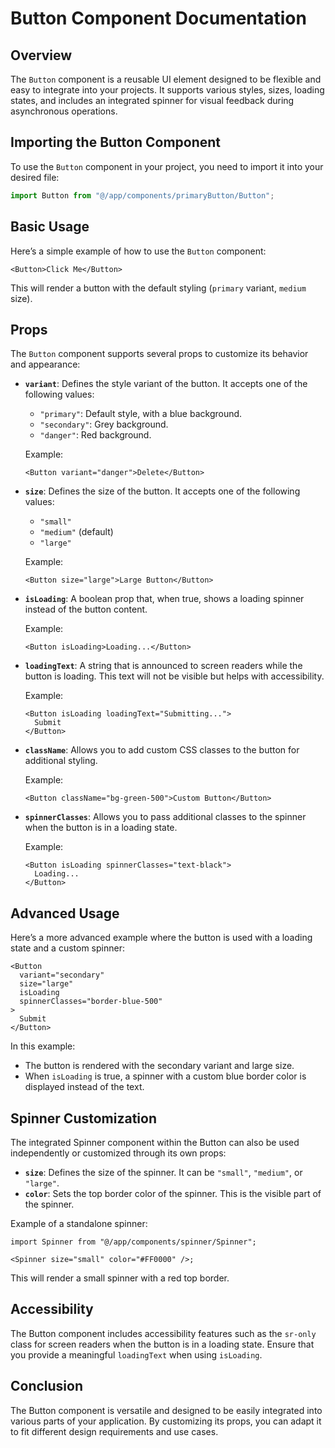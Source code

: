 # Button Component Documentation

## Overview

The `Button` component is a reusable UI element designed to be flexible and easy to integrate into your projects. It supports various styles, sizes, loading states, and includes an integrated spinner for visual feedback during asynchronous operations.

## Importing the Button Component

To use the `Button` component in your project, you need to import it into your desired file:

```typescript
import Button from "@/app/components/primaryButton/Button";
```

## Basic Usage

Here’s a simple example of how to use the `Button` component:

```tsx
<Button>Click Me</Button>
```

This will render a button with the default styling (`primary` variant, `medium` size).

## Props

The `Button` component supports several props to customize its behavior and appearance:

- **`variant`**: Defines the style variant of the button. It accepts one of the following values:

  - `"primary"`: Default style, with a blue background.
  - `"secondary"`: Grey background.
  - `"danger"`: Red background.

  Example:

  ```tsx
  <Button variant="danger">Delete</Button>
  ```

- **`size`**: Defines the size of the button. It accepts one of the following values:

  - `"small"`
  - `"medium"` (default)
  - `"large"`

  Example:

  ```tsx
  <Button size="large">Large Button</Button>
  ```

- **`isLoading`**: A boolean prop that, when true, shows a loading spinner instead of the button content.

  Example:

  ```tsx
  <Button isLoading>Loading...</Button>
  ```

- **`loadingText`**: A string that is announced to screen readers while the button is loading. This text will not be visible but helps with accessibility.

  Example:

  ```tsx
  <Button isLoading loadingText="Submitting...">
    Submit
  </Button>
  ```

- **`className`**: Allows you to add custom CSS classes to the button for additional styling.

  Example:

  ```tsx
  <Button className="bg-green-500">Custom Button</Button>
  ```

- **`spinnerClasses`**: Allows you to pass additional classes to the spinner when the button is in a loading state.

  Example:

  ```tsx
  <Button isLoading spinnerClasses="text-black">
    Loading...
  </Button>
  ```

## Advanced Usage

Here’s a more advanced example where the button is used with a loading state and a custom spinner:

```tsx
<Button
  variant="secondary"
  size="large"
  isLoading
  spinnerClasses="border-blue-500"
>
  Submit
</Button>
```

In this example:

- The button is rendered with the secondary variant and large size.
- When `isLoading` is true, a spinner with a custom blue border color is displayed instead of the text.

## Spinner Customization

The integrated Spinner component within the Button can also be used independently or customized through its own props:

- **`size`**: Defines the size of the spinner. It can be `"small"`, `"medium"`, or `"large"`.
- **`color`**: Sets the top border color of the spinner. This is the visible part of the spinner.

Example of a standalone spinner:

```tsx
import Spinner from "@/app/components/spinner/Spinner";

<Spinner size="small" color="#FF0000" />;
```

This will render a small spinner with a red top border.

## Accessibility

The Button component includes accessibility features such as the `sr-only` class for screen readers when the button is in a loading state. Ensure that you provide a meaningful `loadingText` when using `isLoading`.

## Conclusion

The Button component is versatile and designed to be easily integrated into various parts of your application. By customizing its props, you can adapt it to fit different design requirements and use cases.
